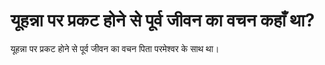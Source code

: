 # यूहन्ना पर प्रकट होने से पूर्व जीवन का वचन कहाँ था?
यूहन्ना पर प्रकट होने से पूर्व जीवन का वचन पिता परमेश्वर के साथ था।